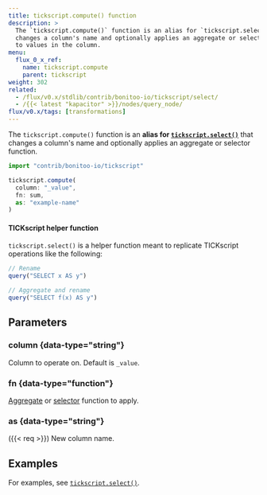 ```yaml
---
title: tickscript.compute() function
description: >
  The `tickscript.compute()` function is an alias for `tickscript.select()` that
  changes a column's name and optionally applies an aggregate or selector function
  to values in the column.
menu:
  flux_0_x_ref:
    name: tickscript.compute
    parent: tickscript
weight: 302
related:
  - /flux/v0.x/stdlib/contrib/bonitoo-io/tickscript/select/
  - /{{< latest "kapacitor" >}}/nodes/query_node/
flux/v0.x/tags: [transformations]
---
```


The `tickscript.compute()` function is an **alias for
[`tickscript.select()`](/flux/v0.x/stdlib/contrib/bonitoo-io/tickscript/select/)**
that changes a column's name and optionally applies an aggregate or selector function.

```js
import "contrib/bonitoo-io/tickscript"

tickscript.compute(
  column: "_value",
  fn: sum,
  as: "example-name"
)
```

#### TICKscript helper function
`tickscript.select()` is a helper function meant to replicate TICKscript operations
like the following:

```js
// Rename
query("SELECT x AS y")

// Aggregate and rename
query("SELECT f(x) AS y")
```

## Parameters

### column {data-type="string"}
Column to operate on.
Default is `_value`.

### fn {data-type="function"}
[Aggregate](/flux/v0.x/function-types/#aggregates) or [selector](/flux/v0.x/function-types/#selectors)
function to apply.

### as {data-type="string"}
({{< req >}})
New column name.

## Examples

For examples, see [`tickscript.select()`](/flux/v0.x/stdlib/contrib/bonitoo-io/tickscript/select/#examples).
